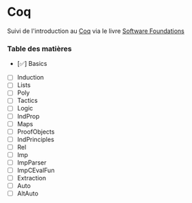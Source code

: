 # Coq
Suivi de l'introduction au [Coq](https://fr.wikipedia.org/wiki/Coq_(logiciel)) via le livre [Software Foundations](https://softwarefoundations.cis.upenn.edu/)
### Table des matières 
- [✅] Basics
- [ ] Induction
- [ ] Lists
- [ ] Poly
- [ ] Tactics
- [ ] Logic
- [ ] IndProp
- [ ] Maps
- [ ] ProofObjects
- [ ] IndPrinciples
- [ ] Rel
- [ ] Imp
- [ ] ImpParser
- [ ] ImpCEvalFun
- [ ] Extraction
- [ ] Auto
- [ ] AltAuto
